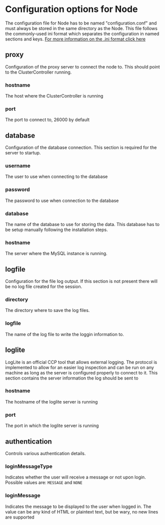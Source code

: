 # Configuration options for Node
The configuration file for Node has to be named "configuration.conf" and must always be stored in the same directory as the Node.
This file follows the commonly-used ini format which separates the configuration in named sections and keys. [For more information on the .ini format click here](https://en.wikipedia.org/wiki/INI_file)

## proxy
Configuration of the proxy server to connect the node to. This should point to the ClusterController running.
### hostname
The host where the ClusterController is running
### port
The port to connect to, 26000 by default

## database
Configuration of the database connection. This section is required for the server to startup.
### username
The user to use when connecting to the database
### password
The password to use when connection to the database
### database
The name of the database to use for storing the data. This database has to be setup manually following the installation steps.
### hostname
The server where the MySQL instance is running.

## logfile
Configuration for the file log output. If this section is not present there will be no log file created for the session.
### directory
The directory where to save the log files.

### logfile
The name of the log file to write the loggin information to.

## loglite
LogLite is an official CCP tool that allows external logging. The protocol is implemented to allow for an easier log inspection and can be run on any machine as long as the server is configured properly to connect to it. This section contains the server information the log should be sent to
### hostname
The hostname of the loglite server is running
### port
The port in which the loglite server is running

## authentication
Controls various authentication details.
### loginMessageType
Indicates whether the user will receive a message or not upon login. Possible values are: ```MESSAGE``` and ```NONE```
### loginMessage
Indicates the message to be displayed to the user when logged in. The value can be any kind of HTML or plaintext text, but be wary, no new lines are supported